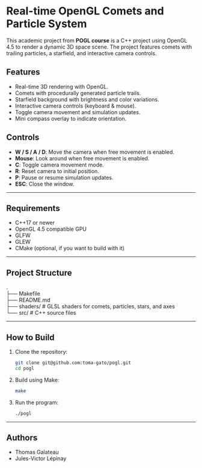 # Real-time OpenGL Comets and Particle System

This academic project from **POGL course** is a C++ project using OpenGL 4.5 to render a dynamic 3D space scene. The project features comets with trailing particles, a starfield, and interactive camera controls.

## Features
- Real-time 3D rendering with OpenGL.
- Comets with procedurally generated particle trails.
- Starfield background with brightness and color variations.
- Interactive camera controls (keyboard & mouse).
- Toggle camera movement and simulation updates.
- Mini compass overlay to indicate orientation.

## Controls
- **W / S / A / D**: Move the camera when free movement is enabled.
- **Mouse**: Look around when free movement is enabled.
- **C**: Toggle camera movement mode.
- **R**: Reset camera to initial position.
- **P**: Pause or resume simulation updates.
- **ESC**: Close the window.

---

## Requirements
- C++17 or newer
- OpenGL 4.5 compatible GPU
- GLFW
- GLEW
- CMake (optional, if you want to build with it)

---

## Project Structure

.  
├── Makefile  
├── README.md  
├── shaders/ # GLSL shaders for comets, particles, stars, and axes  
└── src/ # C++ source files  

---

## How to Build
1. Clone the repository:
   ```bash
   git clone git@github.com:toma-gato/pogl.git
   cd pogl
    ```

2. Build using Make:
    ```bash
    make
    ```

3. Run the program:
    ```bash
    ./pogl
    ```

---

## Authors
- Thomas Galateau
- Jules-Victor Lépinay
